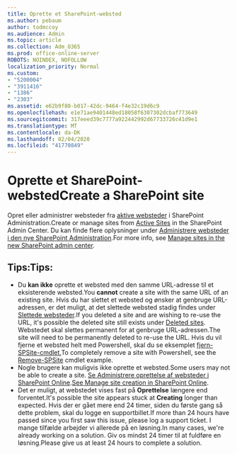 ```yaml
---
title: Oprette et SharePoint-websted
ms.author: pebaum
author: todmccoy
ms.audience: Admin
ms.topic: article
ms.collection: Adm_O365
ms.prod: office-online-server
ROBOTS: NOINDEX, NOFOLLOW
localization_priority: Normal
ms.custom:
- "5200004"
- "3911416"
- "1386"
- "2303"
ms.assetid: e62b9f80-b017-42dc-9464-f4e32c19d6c9
ms.openlocfilehash: e1e71ae9401448ed18058f6307302dcbaf773649
ms.sourcegitcommit: 317eeed39c7777a922442992d67733726c41d9e1
ms.translationtype: MT
ms.contentlocale: da-DK
ms.lasthandoff: 02/04/2020
ms.locfileid: "41770849"
---
```

# <a name="create-a-sharepoint-site"></a><span data-ttu-id="8fdb1-102">Oprette et SharePoint-websted</span><span class="sxs-lookup"><span data-stu-id="8fdb1-102">Create a SharePoint site</span></span>

<span data-ttu-id="8fdb1-103">Opret eller administrer websteder fra [aktive websteder](https://admin.microsoft.com/sharepoint?page=sitemanagement&modern=true) i SharePoint Administration.</span><span class="sxs-lookup"><span data-stu-id="8fdb1-103">Create or manage sites from [Active Sites](https://admin.microsoft.com/sharepoint?page=sitemanagement&modern=true) in the SharePoint Admin Center.</span></span> <span data-ttu-id="8fdb1-104">Du kan finde flere oplysninger under [Administrere websteder i den nye SharePoint Administration](https://docs.microsoft.com/sharepoint/manage-site-creation).</span><span class="sxs-lookup"><span data-stu-id="8fdb1-104">For more info, see [Manage sites in the new SharePoint admin center](https://docs.microsoft.com/sharepoint/manage-site-creation).</span></span> 

## <a name="tips"></a><span data-ttu-id="8fdb1-105">Tips:</span><span class="sxs-lookup"><span data-stu-id="8fdb1-105">Tips:</span></span>

- <span data-ttu-id="8fdb1-106">Du **kan ikke** oprette et websted med den samme URL-adresse til et eksisterende websted.</span><span class="sxs-lookup"><span data-stu-id="8fdb1-106">You **cannot** create a site with the same URL of an existing site.</span></span> <span data-ttu-id="8fdb1-107">Hvis du har slettet et websted og ønsker at genbruge URL-adressen, er det muligt, at det slettede websted stadig findes under [Slettede websteder](https://admin.microsoft.com/sharepoint?page=recyclebin&modern=true).</span><span class="sxs-lookup"><span data-stu-id="8fdb1-107">If you deleted a site and are wishing to re-use the URL, it's possible the deleted site still exists under [Deleted sites](https://admin.microsoft.com/sharepoint?page=recyclebin&modern=true).</span></span> <span data-ttu-id="8fdb1-108">Webstedet skal slettes permanent for at genbruge URL-adressen.</span><span class="sxs-lookup"><span data-stu-id="8fdb1-108">The site will need to be permanently deleted to re-use the URL.</span></span> <span data-ttu-id="8fdb1-109">Hvis du vil fjerne et websted helt med Powershell, skal du se eksemplet [fjern-SPSite-cmdlet.](https://docs.microsoft.com/sharepoint/manage-sites-in-new-admin-center#delete-a-site)</span><span class="sxs-lookup"><span data-stu-id="8fdb1-109">To completely remove a site with Powershell, see the [Remove-SPSite](https://docs.microsoft.com/sharepoint/manage-sites-in-new-admin-center#delete-a-site) cmdlet example.</span></span>
- <span data-ttu-id="8fdb1-110">Nogle brugere kan muligvis ikke oprette et websted.</span><span class="sxs-lookup"><span data-stu-id="8fdb1-110">Some users may not be able to create a site.</span></span> <span data-ttu-id="8fdb1-111">[Se Administrere oprettelse af websteder i SharePoint Online](https://docs.microsoft.com/sharepoint/manage-site-creation).</span><span class="sxs-lookup"><span data-stu-id="8fdb1-111">[See Manage site creation in SharePoint Online](https://docs.microsoft.com/sharepoint/manage-site-creation).</span></span>
- <span data-ttu-id="8fdb1-112">Det er muligt, at webstedet vises fast på **Oprettelse** længere end forventet.</span><span class="sxs-lookup"><span data-stu-id="8fdb1-112">It's possible the site appears stuck at **Creating** longer than expected.</span></span> <span data-ttu-id="8fdb1-113">Hvis der er gået mere end 24 timer, siden du første gang så dette problem, skal du logge en supportbillet.</span><span class="sxs-lookup"><span data-stu-id="8fdb1-113">If more than 24 hours have passed since you first saw this issue, please log a support ticket.</span></span> <span data-ttu-id="8fdb1-114">I mange tilfælde arbejder vi allerede på en løsning.</span><span class="sxs-lookup"><span data-stu-id="8fdb1-114">In many cases, we're already working on a solution.</span></span> <span data-ttu-id="8fdb1-115">Giv os mindst 24 timer til at fuldføre en løsning.</span><span class="sxs-lookup"><span data-stu-id="8fdb1-115">Please give us at least 24 hours to complete a solution.</span></span>
